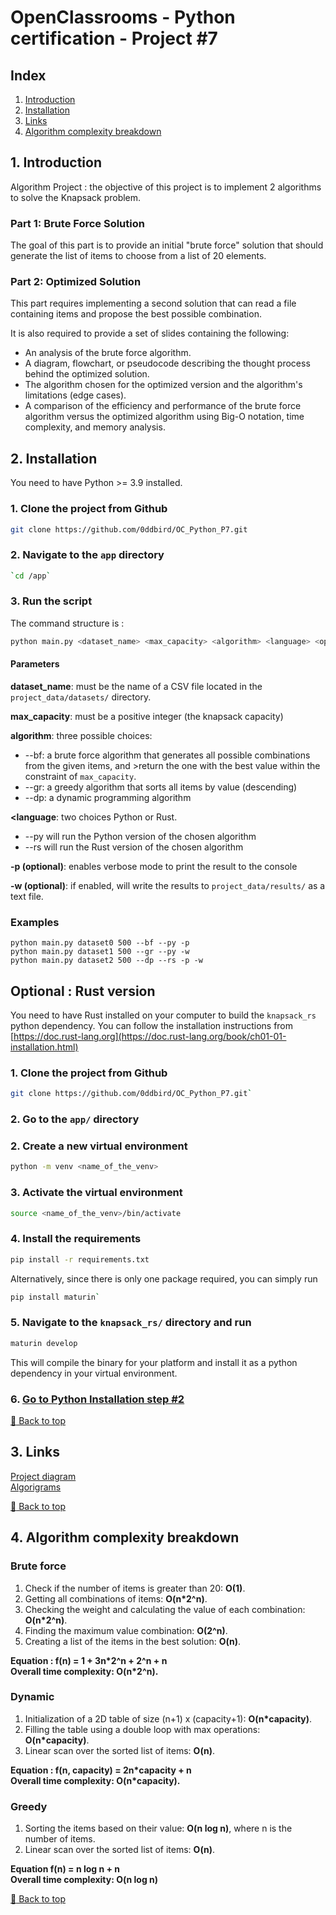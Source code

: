 # OpenClassrooms - Python certification - Project #7

## <a id="index">Index</a>

1. [Introduction](#intro)
2. [Installation](#install)
3. [Links](#links)
4. [Algorithm complexity breakdown](#complexity)


## 1. <a id="intro">Introduction</a>

Algorithm Project : the objective of this project is to implement 2 algorithms to solve the Knapsack problem.

### Part 1: Brute Force Solution

The goal of this part is to provide an initial "brute force" solution that should generate the list of items to choose from a list of 20 elements.

### Part 2: Optimized Solution

This part requires implementing a second solution that can read a file containing items and propose the best possible combination.

It is also required to provide a set of slides containing the following:

- An analysis of the brute force algorithm.
- A diagram, flowchart, or pseudocode describing the thought process behind the optimized solution.
- The algorithm chosen for the optimized version and the algorithm's limitations (edge cases).
- A comparison of the efficiency and performance of the brute force algorithm versus the optimized algorithm using Big-O notation, time complexity, and memory analysis.

## 2. <a id="install">Installation</a>

You need to have Python >= 3.9 installed.
### 1. Clone the project from Github

```bash
git clone https://github.com/0ddbird/OC_Python_P7.git
```

### <a id="step2">2.</a> Navigate to the `app` directory  
```bash
`cd /app`
```

### 3. Run the script
The command structure is :  
```bash
python main.py <dataset_name> <max_capacity> <algorithm> <language> <optional_flags
```

#### Parameters
**dataset_name**: must be the name of a CSV file located in the `project_data/datasets/` directory.  

**max_capacity**: must be a positive integer (the knapsack capacity)  

**algorithm**: three possible choices:
- --bf: a brute force algorithm that generates all possible combinations from the given items, and >return the one with the best value within the constraint of `max_capacity`.
- --gr: a greedy algorithm that sorts all items by value (descending)
- --dp: a dynamic programming algorithm  

**<language**: two choices Python or Rust.
- --py will run the Python version of the chosen algorithm
- --rs will run the Rust version of the chosen algorithm

**-p (optional)**: enables verbose mode to print the result to the console  

**-w (optional)**: if enabled, will write the results to `project_data/results/` as a text file. 


### Examples

`python main.py dataset0 500 --bf --py -p`  
`python main.py dataset1 500 --gr --py -w`  
`python main.py dataset2 500 --dp --rs -p -w`  

## Optional : Rust version

You need to have Rust installed on your computer to build the `knapsack_rs` python dependency. 
You can follow the installation instructions from [https://doc.rust-lang.org](https://doc.rust-lang.org/book/ch01-01-installation.html)

### 1. Clone the project from Github

```bash
git clone https://github.com/0ddbird/OC_Python_P7.git`
```

### 2. Go to the `app/` directory  

### 2. Create a new virtual environment

```bash
python -m venv <name_of_the_venv>
```

### 3. Activate the virtual environment

```bash
source <name_of_the_venv>/bin/activate
```

### 4. Install the requirements

```bash
pip install -r requirements.txt
```

Alternatively, since there is only one package required, you can simply run  

```bash
pip install maturin`
```


### 5. Navigate to the `knapsack_rs/` directory and run

```bash
maturin develop
```

This will compile the binary for your platform and install it as a python dependency in your virtual environment.

### 6. [Go to Python Installation step #2](#step2)


[:arrow_up_small: Back to top](#index)
## 3. <a id="links">Links</a>

[Project diagram](https://whimsical.com/BzsL865mDueuqFBd5RSfjU)  
[Algorigrams](https://whimsical.com/p7-algorigrammes-AxG7CBJ1VWqR25my86c9Rw)  

[:arrow_up_small: Back to top](#index)
## 4. <a id="complexity">Algorithm complexity breakdown</a>

### Brute force
1. Check if the number of items is greater than 20: **O(1)**.
2. Getting all combinations of items: **O(n*2^n)**.
3. Checking the weight and calculating the value of each combination: **O(n*2^n)**.
4. Finding the maximum value combination: **O(2^n)**.
5. Creating a list of the items in the best solution: **O(n)**.

**Equation : f(n) = 1 + 3n*2^n + 2^n + n**  
**Overall time complexity: O(n*2^n).**  


###  Dynamic

1. Initialization of a 2D table of size (n+1) x (capacity+1): **O(n*capacity)**.
2. Filling the table using a double loop with max operations: **O(n*capacity)**.
3. Linear scan over the sorted list of items: **O(n)**. 

**Equation : f(n, capacity) = 2n*capacity + n**  
**Overall time complexity: O(n*capacity).**  

###  Greedy

1. Sorting the items based on their value: **O(n log n)**, where n is the number of items.  
2. Linear scan over the sorted list of items: **O(n)**.  


**Equation f(n) = n log n + n**  
**Overall time complexity: O(n log n)**  

[:arrow_up_small: Back to top](#index)